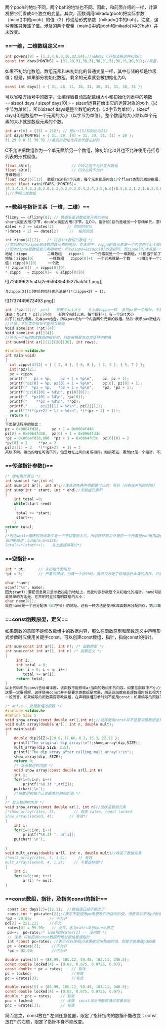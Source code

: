 两个pooh的地址不同，两个bah的地址也不同。因此，和前面介绍的一样，计算机把它们看成4个独立的变量。其次，函数调用mikado(pooh)把实际参数（main()中的pooh）的值（2）传递给形式参数（mikado()中的bah）。注意，这种传递只传递了值。涉及的两个变量（main()中的pooh和mikado()中的bah）并未改变。
### ==一维，二维数组定义==
```c
int powers[8] = {1,2,4,6,8,16,32,64};//从ANSI C开始支持这种初始化 
const int days[MONTHS] = {31,28,31,30,31,30,31,31,30,31,30,31};//常量，不可以再更改了
```
如果不初始化数组，数组元素和未初始化的普通变量一样，其中存储的都是垃圾值；但是，如果部分初始化数组，剩余的元素就会被初始化为0。
```c
const int days[] = { 31, 28, 31, 30, 31, 30, 31, 31, 30, 31 };
```
可以省略方括号中的数字，让编译器自动匹配数组大小和初始化列表中的项数
==sizeof days / sizeof days[0];==
sizeof运算符给出它的运算对象的大小（以字节为单位）。所以sizeof days是整个数组的大小（以字节为单位），sizeof days[0]是数组中一个元素的大小（以字节为单位）。整个数组的大小除以单个元素的大小就是数组元素的个数。
```c
int arr[6] = {[5] = 212}; // 把arr[5]初始化为212
int days[MONTHS] = { 31, 28, [4] = 31, 30, 31, [1] = 29 };
31 29 0 0 31 30 31 //最后的初始化将会代替之前的
```
C不允许把数组作为一个单元赋给另一个数组，除初始化以外也不允许使用花括号列表的形式赋值。
```c
float a8[n];                  // C99之前不允许变长数组 
float a9[m];                  // C99之前不允许
多维数组：
float rain[5][12]  数组rain有5个元素，每个元素都是内含12个float类型元素的数组，
const float rain[YEARS][MONTHS]=
{4.3,4.3,4.3,3.0,2.0,1.2,0.2,0.2,0.4,2.4,3.5,6.6}{8.5,8.2,1.2,1.6,2.4,0.0,5.2,0.9,0.3,0.9,1.4 7.3}(9.1,8.5,6.7,4.3,2.1,0.8,0.2,0.2,1.1,2.3,6.1 8.4}{7.2,9.9,8.4,3.3,1.2,0.8,0.4,0.0,0.6,1.7,4.3,6.2}{7.6,5.6,3.8,2.8,3.8,0.2,0.0,0.0,0.0,1.3,2.6 5.2}
};//声明二维数组
```

### ==数组与指针关系（一维，二维）==
```c title:一维
flizny == &flizny[0]; // 数组名是该数组首元素的地址
short类型占用2字节，double类型占用8字节。在C中，指针加1指的是增加一个存储单元。意味着加1后的地址是下一个元素的地址，而不是下一个字节的地址.
dates + 2 == &dates[2]      // 相同的地址
*(dates + 2) == dates[2]     //  相同的值
```
```c title:二维
int zippo[4][2];   /* 内含int数组的数组 */
//然后数组名zippo是该数组首元素的地址。在本例中，zippo的首元素是一个内含两个int值的数组，所以zippo是这个内含两个int值的数组的地址。  
//因为zippo是数组首元素的地址，所以zippo=&zippo[0]的值相同。而zippo[0]本身是一个内含两个整数的数组，所以zippo[0]= &zippo[0][0]的值和它首元素（一个整数）的地址（即&zippo[0][0]的值）相同。 
地址：zippo         二维数组   zippo+1   一个元素就是一个一维数组，+1相当于加了一个一维数组，也就是两个int
地址：zippo[0]       一维数组   zippo[0]+1  一个元素就是一个数   +1相当于一个int
值：zippo[0][0]     一个数
*( zippo[0])  = zippo[0][0]
* zippo   = zippo[0]=  & zippo[0][0]
```

![[7240962f5c4fa2e9594854d5275abfd 1.png]]
```
与zippo[2][1]等价的指针表示法是*(*(zippo+2) + 1)。
```
![[1737449673493.png]]
```c title:二维指针声明
int (*pz)[2]//  pz+1   有两个int大小   与上面zippo一样  虽然pz是一个指针，不是数组名，但是也可以使用pz[2][1]这样的写法。
注意：与int * pz[2]不同   有两个指针元素，每个指针+1 有一个int大小
由于[]优先级高，先与pax结合，所以pax成为一个内含两个元素的数组。然后*表示pax数组内含两个指针。
//注意：不同类型指针不能相互赋值
Void some(int (*pt)[4])
Void some(int pt[][4])
//声明一个指向N维数组的指针时，只能省略最左边方括号中的值
int sum4d(int ar[][12][20][30], int rows);
```
```c
#include <stdio.h>
int main(void)
{
  int zippo[4][2] = { { 2, 4 }, { 6, 8 }, { 1, 3 }, { 5, 7 } };
  int(*pz)[2]; 
  pz = zippo;  
  printf("   pz = %p,    pz + 1 = %p\n",    pz, pz + 1);
  printf("pz[0] = %p, pz[0] + 1 = %p\n",    pz[0], pz[0] + 1);
  printf("  *pz = %p,   *pz + 1 = %p\n",    *pz, *pz + 1);
  printf("pz[0][0] = %d\n", pz[0][0]);   
  printf("  *pz[0] = %d\n", *pz[0]);    
  printf("    **pz = %d\n", **pz);   
  printf("      pz[2][1] = %d\n", pz[2][1]);
  printf("*(*(pz+2) + 1) = %d\n", *(*(pz + 2) + 1));    
  return 0;
}
下面是该程序的输出：
pz = 0x0064fd38,     pz + 1 = 0x0064fd40
pz[0] = 0x0064fd38,  pz[0] + 1 = 0x0064fd3c  
*pz = 0x0064fd38,000  *pz + 1 = 0x0064fd3c  pz[0][0] = 2 
*pz[0] = 2     **pz = 2      
pz[2][1] = 3   *(*(pz+2)  + 1) = 3
系统不同，输出的地址可能不同，但是地址之间的关系相同。如前所述，虽然pz是一个指针，不是数组名，但是也可以使用pz[2][1]这样的写法。可以用数组表示法或
```
### ==传递指针参数()==
```c title:数组后面第一个位置的指针仍是有效的指针
/* 使用指针算法 */
int sum(int *ar,int n)
int sum(int ar[], int n);//注意这两种声明都是可以的，等价（只有在声明的时候）
int sump(int * start, int * end)//求数组元素和
{
	int total =0;
	while(start <end)
	{
	 total += *start;
	 start++;
	}
return total;
}
/*因为while循环的测试条件是一个不相等的关系，所以循环最后处理的一个元素是end所指向位置的前一个元素。这意味着end指向的位置实际上在数组最后一个元素的后面。C保证在给数组分配空间时，指向数组后面第一个位置的指针仍是有效的指针。
调用更简洁：sump(m,m+SIZE)
Total+=*(start++);   与上面程序等价*/
```

### ==空指针==
```c
int * pt;      // 未初始化的指针
*pt = 5;       // 严重的错误，创建一个指针时，系统只分配了存储指针本身的内存，并未分配存储数据的内存。因此，在使用指针之前，必须先用已分配的地址初始化它。

char *name;
scanf("%s", name);
因为scanf()要把信息拷贝至参数指定的地址上，而此时该参数是个未初始化的指针，name可能会指向任何地方。
最简单的方法是，在声明时显式指明数组的大小：
char name[81];
现在name是一个已分配块（81字节）的地址。还有一种方法是使用C库函数来分配内存，第12章将详细介绍。
```

### ==const函数原型，定义== 
如果函数的意图不是修改数组中的数据内容，那么在函数原型和函数定义中声明形式参数时应使用关键字const。可以创建const数组，指针，指向const的指针。
```c
int sum(const int ar[], int n); /* 函数原型 */
int sum(const int ar[], int n) /* 函数定义 */
{    
     int i;
     int total = 0;
     for( i = 0; i < n; i++)
	    total += ar[i];
     return total; 
}
以上代码中的const告诉编译器，该函数不能修改ar指向的数组中的内容。如果在函数中不小心使用类似ar[i]++的表达式，编译器会捕获这个错误，并生成一条错误信息。
这里一定要理解，这样使用const并不是要求原数组是常量，而是该函数在处理数组时将其视为常量，不可更改。
一般而言，如果编写的函数需要修改数组，在声明数组形参时则不使用const；如果编写的函数不用修改数组，那么在声明数组形参时最好使用const。
```
```c title:const函数声明的用法
/* arf.c-- 处理数组的函数 */
#include <stdio.h>
#define SIZE 5
void show array(const double ar[],int n);//这样使用const并不是要求原数组是常量，而是该函数在处理数组时将其视为常量，不可更改。
void mult array(double ar[], int n, double mult);
int main(void)
{
	double dip[SIZ]={20.0，17.66，8.2，15.3，22.22 };
	printf("The original dip array:\n");show_array(dip,SIZE);
	mult_array(dip,SIZE，2.5);
	printf("The dip array after calling mult array():\n");
	show_array(dip, SIZE);
	return 0;
	/* 显示数组的内容 */
	void show array(const double arll,int n)
	int i;
	for(i=0;i<n; i++)
		printf("%8.3f ",ar[i]);
	putchar('\n');
	/*把数组的每个元素都乘以相同的值 */
}
/* 显示数组的内容 */
void show_array(const double ar[], int n)//没改变数组元素
/*show_array(rates, 5);        // 有效 rates, const locked
show_array(locked, 4);       // 有效*/
{
	int i;
	for(i=0;i<n; i++)
		printf(“%8.3f ", ar[i]);
	putchar('\n');
	
}
void mult_array(double arll, int n, double mult)//改变了数组元素 
/*mult_array(rates, 5, 1.2);     // 有效￼ 
mult_array(locked, 4, 1.2);    // 不要这样做*/
{
	int i;
	for(i=0;i<n; i++)
		ar[i] *= mult.
}
```
 
### ==const数组，指针，及指向const的指针==
```c title:指针不能改，指针对应的值不能改
 const int days[2]={12,1};  //数组值已经不能改了
 const int * pd=rates[2];//表示不能使用pd来更改它所指向的值，但是可以更改pd的值
*pd = 29.89;        // 不允许
pd[2] = 222.22;     //不允
 rates[0] = 99.99;   // 允许，因为rates未被const限定
 pd++;  pd=rate;/* 让pd指向rates[1] -- 没问题 */
 // 注意 只能把非const数据的地址赋给普通指针  
 int *const pc=rates; //表示可以使用pd来更改它所指向的值，但是不能更改pd的值   
 pc = &rates[2];     //不允许 
 *pc = 92.99;        //不允许
```
```c
double rates[5] = {88.99, 100.12, 59.45, 183.11, 340.5};
const double locked[4] = {0.08, 0.075, 0.0725, 0.07};
const double * pc = rates;    // 有效
pc = locked;                  //有效 
pc = &rates[3];               //有效

double rates[5] = {88.99, 100.12, 59.45, 183.11, 340.5};
const double locked[4] = {0.08, 0.075, 0.0725, 0.07};
double * pnc = rates;    // 有效
pnc = locked;            // 无效  const地址不能赋值给常量地址
pnc = &rates[3];         // 有效
```

简而言之，const放在* 左侧任意位置，限定了指针指向的数据不能改变；const放在* 的右侧，限定了指针本身不能改变。